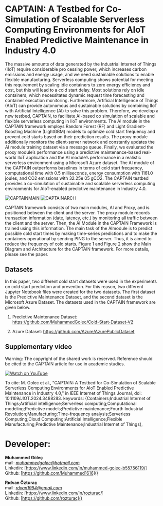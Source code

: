 
# CAPTAIN: A Testbed for Co-Simulation of Scalable Serverless Computing Environments for AIoT Enabled Predictive Maintenance in Industry 4.0

The massive amounts of data generated by the Industrial Internet of Things (IIoT) require considerable pro cessing power, which increases carbon emissions and energy usage, and we need sustainable solutions to enable flexible manufacturing. Serverless computing shows potential for meeting this requirement by scaling idle containers to zero energy efficiency and cost, but this will lead to a cold start delay. Most solutions rely on idle containers, which necessitates dynamic request time forecasting and container execution monitoring. Furthermore, Artificial Intelligence of Things (AIoT) can provide autonomous and sustainable solutions by combining IIoT with Artificial Intelligence (AI) to solve this problem. Therefore, we develop a new testbed, CAPTAIN, to facilitate AI-based co simulation of scalable and flexible serverless computing in IIoT environments. The AI module in the CAPTAIN framework employs Random Forest (RF) and Light Gradient-Boosting Machine (LightGBM) models to optimize cold start frequency and prevent cold starts based on their prediction results. The proxy module additionally monitors the client-server network and constantly updates the AI module training dataset via a message queue. Finally, we evaluated the proxy module’s performance using a predictive maintenance-based real-world IIoT application and the AI module’s performance in a realistic serverless environment using a Microsoft Azure dataset. The AI module of the CAPTAIN outperforms baselines in terms of cold start frequency, computational time with 0.5 milliseconds, energy consumption with 1161.0 joules, and CO2 emissions with 32.25e 05 gCO2. The CAPTAIN testbed provides a co-simulation of sustainable and scalable serverless computing environments for AIoT-enabled predictive maintenance in Industry 4.0.

![CAPTAINMAIN](https://github.com/user-attachments/assets/2d924e3b-dcca-439f-8926-1e262a0471a3)
![CAPTAINARCH](https://github.com/user-attachments/assets/84287969-d734-4cb6-b18e-b747d99ea3fb)


 

CAPTAIN framework consists of two main modules, AI and Proxy, and is positioned between the client and the server. The proxy module records transaction information (date, latency, etc.) by monitoring all traffic between the client and the server. Then, the AI ​​Module in the CAPTAIN Framework is trained using this information. The main task of the AI ​​module is to predict possible cold start times by making time-series predictions and to make the containers operational by sending PING to the server. Thus, it is aimed to reduce the frequency of cold starts. Figure 1 and Figure 2 show the Main Diagram and Architecture for the CAPTAIN framework. For more details, please see the paper.


## Datasets

In this paper, two different cold start datasets were used in the experiments on cold start prediction and prevention. For this reason, two different Jupyter Notebook files were created for the two datasets. The first dataset is the Predictive Maintenance Dataset, and the second dataset is the Microsoft Azure Dataset. The datasets used in the CAPTAIN framework are given below.

1) Predictive Maintenance Dataset: https://github.com/MuhammedGolec/Cold-Start-Dataset-V2 

2) Azure Dataset: https://github.com/Azure/AzurePublicDataset

## Supplementary video

Warning: The copyright of the shared work is reserved. Reference should be cited to the CAPTAIN article for use in academic studies. 

[![Watch on YouTube](https://img.youtube.com/vi/aCJ_bd4odqU/0.jpg)](https://www.youtube.com/watch?v=aCJ_bd4odqU)  


To cite:
M. Golec et al., "CAPTAIN: A Testbed for Co-Simulation of Scalable Serverless Computing Environments for AIoT Enabled Predictive Maintenance in Industry 4.0," in IEEE Internet of Things Journal, doi: 10.1109/JIOT.2024.3488283.
keywords: {Containers;Industrial Internet of Things;Artificial intelligence;Serverless computing;Computational modeling;Predictive models;Predictive maintenance;Fourth Industrial Revolution;Manufacturing;Time-frequency analysis;Serverless Computing;Cloud Computing;Artificial Intelligence;Flexible Manufacturing;Predictive Maintenance;Industrial Internet of Things},
 

# Developer:
**Muhammed Göleç** <br/> 
mail: *muhammedgolec@hotmail.com* <br/>
Linkedin: [https://www.linkedin.com/in/muhammed-golec-b55756119/] <br/>
Github: [https://github.com/Muhammed1616]() 

**Rıdvan Özturaç** <br/> 
mail: *rdvan1994@gmail.com* <br/>
Linkedin: [https://www.linkedin.com/in/rozturac/] <br/>
Github: [https://github.com/rozturac]()
